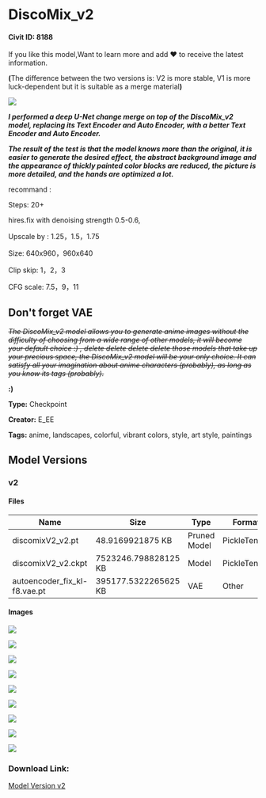 # DiscoMix_v2

#### Civit ID: 8188

<p>If you like this model,Want to learn more and add ❤️ to receive the latest information.</p><p><strong>(</strong>The difference between the two versions is: V2 is more stable, V1 is more luck-dependent but it is suitable as a merge material<strong>)</strong></p><img src="https://imagecache.civitai.com/xG1nkqKTMzGDvpLrqFT7WA/472ee6ca-a26f-4a48-7aca-2879331e0000/width=525" /><p><strong><em>I performed a deep U-Net change merge on top of the DiscoMix_v2 model, replacing its Text Encoder and Auto Encoder, with a better Text Encoder and Auto Encoder.</em></strong></p><p><strong><em>The result of the test is that the model knows more than the original, it is easier to generate the desired effect, the abstract background image and the appearance of thickly painted color blocks are reduced, the picture is more detailed, and the hands are optimized a lot.</em></strong></p><p></p><p>recommand :</p><p>Steps: 20+</p><p>hires.fix with denoising strength 0.5-0.6,</p><p>Upscale by : 1.25，1.5，1.75</p><p>Size: 640x960，960x640</p><p>Clip skip: 1，2，3</p><p>CFG scale: 7.5，9，11</p><h2><strong>Don't forget VAE</strong></h2><p></p><p><em><s>The DiscoMix_v2 model allows you to generate anime images without the difficulty of choosing from a wide range of other models, it will become your default choice :) , delete delete delete delete those models that take up your precious space, the DiscoMix_v2 model will be your only choice. It can satisfy all your imagination about anime characters (probably), as long as you know its tags (probably).</s></em></p><p><strong>:)</strong></p><p></p>

**Type:** Checkpoint

**Creator:** E_EE

**Tags:** anime, landscapes, colorful, vibrant colors, style, art style, paintings

## Model Versions

### v2

<p></p>

#### Files

| Name | Size | Type | Format | Download Url | AutoV1 | AutoV2 | SHA256 | CRC32 | BLAKE3 |
| --- | --- | --- | --- | --- | --- | --- | --- | --- | --- |
| discomixV2_v2.pt | 48.9169921875 KB | Pruned Model | PickleTensor | https://civitai.com/api/download/models/9668?type=Pruned%20Model&format=PickleTensor&size=pruned&fp=fp16 | - | F9DFE1C982 | F9DFE1C982E2A1917054FA827EE1F981C6E6102984F981C691E4F8C817E292CB | AB5CF8F5 | A8BDFB46366D8F3A8C040E23F301EB9DA152030B4389BA2F052730DC4EB0FF43 |
| discomixV2_v2.ckpt | 7523246.798828125 KB | Model | PickleTensor | https://civitai.com/api/download/models/9668 | 9CC2CE76 | 357BE8BDC7 | 357BE8BDC74375932E98CA928E07B69848EB79FA2536E8EEB716B7236DCED096 | A63A5108 | F935900EEC7E29FA6646E7297E809947B3C6655E08ADA8CFBF2AF1CE83720822 |
| autoencoder_fix_kl-f8.vae.pt | 395177.5322265625 KB | VAE | Other | https://civitai.com/api/download/models/9668?type=VAE&format=Other | CBAD4E50 | 2453B80BC1 | 2453B80BC1716BC3F94496D4E56BE891E267051DC43C5144F384B66A73AC8295 | 0AE41701 | 0EF14ACA8BCEE464A41D22FC615D4B60072F89C85D4F22BDE95B117D43E95B95 |

#### Images

<p><img src="https://image.civitai.com/xG1nkqKTMzGDvpLrqFT7WA/4a559d45-70c9-478f-b22d-fd669010b500/width=450/93874.jpeg" /></p>

<p><img src="https://image.civitai.com/xG1nkqKTMzGDvpLrqFT7WA/4297c0aa-df41-4bcd-0d53-aeafbae72b00/width=450/93873.jpeg" /></p>

<p><img src="https://image.civitai.com/xG1nkqKTMzGDvpLrqFT7WA/33cf81fd-d419-4215-3c1a-932d35da3700/width=450/93872.jpeg" /></p>

<p><img src="https://image.civitai.com/xG1nkqKTMzGDvpLrqFT7WA/ad62e2ef-3e00-4fcb-2f28-17d7f9739a00/width=450/93871.jpeg" /></p>

<p><img src="https://image.civitai.com/xG1nkqKTMzGDvpLrqFT7WA/b74000f2-f8b0-4437-db49-b42c0b8d0000/width=450/93452.jpeg" /></p>

<p><img src="https://image.civitai.com/xG1nkqKTMzGDvpLrqFT7WA/b7c89526-4612-4b99-7fd3-dfdf21545f00/width=450/93870.jpeg" /></p>

<p><img src="https://image.civitai.com/xG1nkqKTMzGDvpLrqFT7WA/aaf473ec-eee5-4ecf-28b2-8ad362bf5100/width=450/93869.jpeg" /></p>

<p><img src="https://image.civitai.com/xG1nkqKTMzGDvpLrqFT7WA/067ab3b1-49d4-404d-b385-b14397a80500/width=450/93451.jpeg" /></p>

<p><img src="https://image.civitai.com/xG1nkqKTMzGDvpLrqFT7WA/58704838-f535-4ca9-d272-274c6c71f200/width=450/93449.jpeg" /></p>

### Download Link:

[Model Version v2](https://civitai.com/api/download/models/9668)

